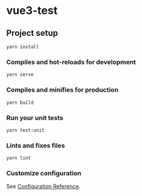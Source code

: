 <!--
 * @Author: your name
 * @Date: 2021-04-07 16:35:49
 * @LastEditTime: 2021-04-07 16:50:53
 * @LastEditors: Please set LastEditors
 * @Description: In User Settings Edit
 * @FilePath: \vue3-test\README.md
-->
# vue3-test

## Project setup
```
yarn install
```

### Compiles and hot-reloads for development
```
yarn serve
```

### Compiles and minifies for production
```
yarn build
```

### Run your unit tests
```
yarn test:unit
```

### Lints and fixes files
```
yarn lint
```

### Customize configuration
See [Configuration Reference](https://cli.vuejs.org/config/).

 

